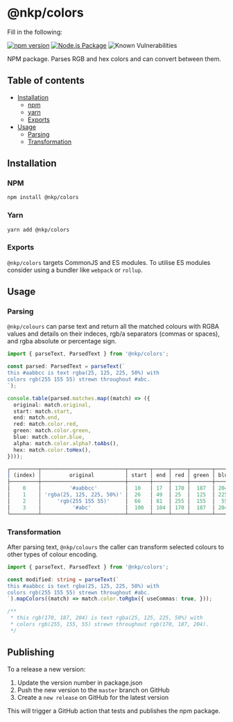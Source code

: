 # @nkp/colors

Fill in the following:

[![npm version](https://badge.fury.io/js/%40nkp%2Fcolors.svg)](https://www.npmjs.com/package/@nkp/colors)
[![Node.js Package](https://github.com/nickkelly1/nkp-colors/actions/workflows/release.yml/badge.svg)](https://github.com/nickkelly1/nkp-colors/actions/workflows/release.yml)
![Known Vulnerabilities](https://snyk.io/test/github/nickkelly1/nkp-colors/badge.svg)

NPM package. Parses RGB and hex colors and can convert between them.

## Table of contents

- [Installation](#installation)
  - [npm](#npm)
  - [yarn](#yarn)
  - [Exports](#exports)
- [Usage](#usage)
  - [Parsing](#parsing)
  - [Transformation](#transformation)

## Installation

### NPM

```sh
npm install @nkp/colors
```

### Yarn

```sh
yarn add @nkp/colors
```

### Exports

`@nkp/colors` targets CommonJS and ES modules. To utilise ES modules consider using a bundler like `webpack` or `rollup`.

## Usage

### Parsing

`@nkp/colours` can parse text and return all the matched colours with RGBA values and details on their indeces, rgb/a separators (commas or spaces), and rgba absolute or percentage sign.

```ts
import { parseText, ParsedText } from '@nkp/colors';

const parsed: ParsedText = parseText(`
this #aabbcc is text rgba(25, 125, 225, 50%) with
colors rgb(255 155 55) strewn throughout #abc.
`);

console.table(parsed.matches.map((match) => ({
  original: match.original,
  start: match.start,
  end: match.end,
  red: match.color.red,
  green: match.color.green,
  blue: match.color.blue,
  alpha: match.color.alpha?.toAbs(),
  hex: match.color.toHex(),
})));

┌─────────┬───────────────────────────┬───────┬─────┬─────┬───────┬──────┬───────────┬─────────────┐
│ (index) │         original          │ start │ end │ red │ green │ blue │   alpha   │     hex     │
├─────────┼───────────────────────────┼───────┼─────┼─────┼───────┼──────┼───────────┼─────────────┤
│    0    │         '#aabbcc'         │  10   │ 17  │ 170 │  187  │ 204  │ undefined │  '#aabbcc'  │
│    1    │ 'rgba(25, 125, 225, 50%)' │  26   │ 49  │ 25  │  125  │ 225  │    0.5    │ '#197de180' │
│    2    │     'rgb(255 155 55)'     │  66   │ 81  │ 255 │  155  │  55  │ undefined │  '#ff9b37'  │
│    3    │          '#abc'           │  100  │ 104 │ 170 │  187  │ 204  │ undefined │  '#aabbcc'  │
└─────────┴───────────────────────────┴───────┴─────┴─────┴───────┴──────┴───────────┴─────────────┘
```

### Transformation

After parsing text, `@nkp/colours` the caller can transform selected colours to other types of colour encoding.

```ts
import { parseText, ParsedText } from '@nkp/colors';

const modified: string = parseText(`
this #aabbcc is text rgba(25, 125, 225, 50%) with
colors rgb(255 155 55) strewn throughout #abc.
`).mapColors((match) => match.color.toRgbx({ useCommas: true, }));

/**
 * this rgb(170, 187, 204) is text rgba(25, 125, 225, 50%) with
 * colors rgb(255, 155, 55) strewn throughout rgb(170, 187, 204).
 */
```

## Publishing

To a release a new version:

1. Update the version number in package.json
2. Push the new version to the `master` branch on GitHub
3. Create a `new release` on GitHub for the latest version

This will trigger a GitHub action that tests and publishes the npm package.
